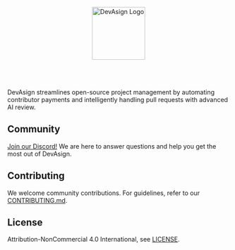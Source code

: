 <br/>
<div align="center">
  <a href="https://www.devasign.com" style="display: block; margin: 0 auto;">
    <picture>
      <source media="(prefers-color-scheme: dark)" srcset="./public/devasign-white.png">
      <source media="(prefers-color-scheme: light)" srcset="./public/devasign-black.png">
      <img alt="DevAsign Logo" src="./public/devasign-white.png" height="120" style="display: block; margin: 0 auto;">
    </picture>
  </a>
<br/>

<br/>

</div>

<br/>

DevAsign streamlines open-source project management by automating contributor payments and intelligently handling pull requests with advanced AI review.

## Community

[Join our Discord!](https://discord.com/channels/1335941257155055688/1335941257641328743) We are here to answer questions and help you get the most out of DevAsign.

## Contributing

We welcome community contributions. For guidelines, refer to our [CONTRIBUTING.md](/CONTRIBUTING.md).

## License

Attribution-NonCommercial 4.0 International, see [LICENSE](https://github.com/devasignhq/contributor.devasign.com/blob/main/LICENSE).
